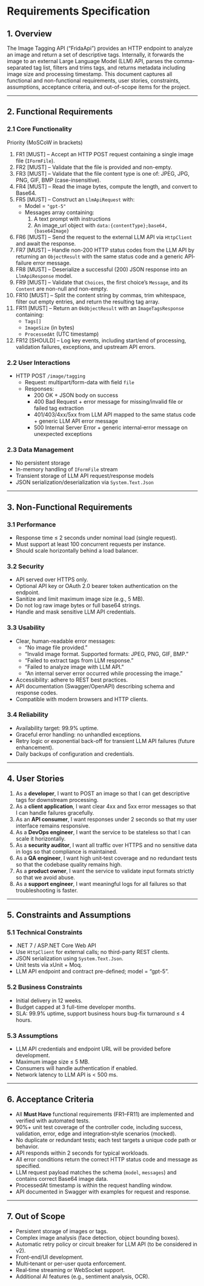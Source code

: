 # Requirements Specification

## 1. Overview  
The Image Tagging API (“FridaApi”) provides an HTTP endpoint to analyze an image and return a set of descriptive tags. Internally, it forwards the image to an external Large Language Model (LLM) API, parses the comma-separated tag list, filters and trims tags, and returns metadata including image size and processing timestamp. This document captures all functional and non-functional requirements, user stories, constraints, assumptions, acceptance criteria, and out-of-scope items for the project.

---

## 2. Functional Requirements

### 2.1 Core Functionality  
Priority (MoSCoW in brackets)

1. FR1 [MUST] – Accept an HTTP POST request containing a single image file (`IFormFile`).  
2. FR2 [MUST] – Validate that the file is provided and non-empty.  
3. FR3 [MUST] – Validate that the file content type is one of: JPEG, JPG, PNG, GIF, BMP (case-insensitive).  
4. FR4 [MUST] – Read the image bytes, compute the length, and convert to Base64.  
5. FR5 [MUST] – Construct an `LlmApiRequest` with:
   - Model = `"gpt-5"`  
   - Messages array containing:
     1. A text prompt with instructions  
     2. An image_url object with `data:{contentType};base64,{base64Image}`  
6. FR6 [MUST] – Send the request to the external LLM API via `HttpClient` and await the response.  
7. FR7 [MUST] – Handle non-200 HTTP status codes from the LLM API by returning an `ObjectResult` with the same status code and a generic API‐failure error message.  
8. FR8 [MUST] – Deserialize a successful (200) JSON response into an `LlmApiResponse` model.  
9. FR9 [MUST] – Validate that `Choices`, the first choice’s `Message`, and its `Content` are non-null and non-empty.  
10. FR10 [MUST] – Split the content string by commas, trim whitespace, filter out empty entries, and return the resulting tag array.  
11. FR11 [MUST] – Return an `OkObjectResult` with an `ImageTagsResponse` containing:
    - `Tags[]`  
    - `ImageSize` (in bytes)  
    - `ProcessedAt` (UTC timestamp)  
12. FR12 [SHOULD] – Log key events, including start/end of processing, validation failures, exceptions, and upstream API errors.  

### 2.2 User Interactions  
- HTTP POST `/image/tagging`  
  - Request: multipart/form-data with field `file`  
  - Responses:
    - 200 OK + JSON body on success  
    - 400 Bad Request + error message for missing/invalid file or failed tag extraction  
    - 401/403/4xx/5xx from LLM API mapped to the same status code + generic LLM API error message  
    - 500 Internal Server Error + generic internal‐error message on unexpected exceptions  

### 2.3 Data Management  
- No persistent storage  
- In-memory handling of `IFormFile` stream  
- Transient storage of LLM API request/response models  
- JSON serialization/deserialization via `System.Text.Json`  

---

## 3. Non-Functional Requirements

### 3.1 Performance  
- Response time ≤ 2 seconds under nominal load (single request).  
- Must support at least 100 concurrent requests per instance.  
- Should scale horizontally behind a load balancer.

### 3.2 Security  
- API served over HTTPS only.  
- Optional API key or OAuth 2.0 bearer token authentication on the endpoint.  
- Sanitize and limit maximum image size (e.g., 5 MB).  
- Do not log raw image bytes or full base64 strings.  
- Handle and mask sensitive LLM API credentials.  

### 3.3 Usability  
- Clear, human-readable error messages:
  - “No image file provided.”
  - “Invalid image format. Supported formats: JPEG, PNG, GIF, BMP.”
  - “Failed to extract tags from LLM response.”
  - “Failed to analyze image with LLM API.”
  - “An internal server error occurred while processing the image.”
- Accessibility: adhere to REST best practices.  
- API documentation (Swagger/OpenAPI) describing schema and response codes.  
- Compatible with modern browsers and HTTP clients.

### 3.4 Reliability  
- Availability target: 99.9% uptime.  
- Graceful error handling: no unhandled exceptions.  
- Retry logic or exponential back-off for transient LLM API failures (future enhancement).  
- Daily backups of configuration and credentials.  

---

## 4. User Stories

1. As a **developer**, I want to POST an image so that I can get descriptive tags for downstream processing.  
2. As a **client application**, I want clear 4xx and 5xx error messages so that I can handle failures gracefully.  
3. As an **API consumer**, I want responses under 2 seconds so that my user interface remains responsive.  
4. As a **DevOps engineer**, I want the service to be stateless so that I can scale it horizontally.  
5. As a **security auditor**, I want all traffic over HTTPS and no sensitive data in logs so that compliance is maintained.  
6. As a **QA engineer**, I want high unit‐test coverage and no redundant tests so that the codebase quality remains high.  
7. As a **product owner**, I want the service to validate input formats strictly so that we avoid abuse.  
8. As a **support engineer**, I want meaningful logs for all failures so that troubleshooting is faster.  

---

## 5. Constraints and Assumptions

### 5.1 Technical Constraints  
- .NET 7 / ASP.NET Core Web API  
- Use `HttpClient` for external calls; no third-party REST clients.  
- JSON serialization using `System.Text.Json`.  
- Unit tests via xUnit + Moq.  
- LLM API endpoint and contract pre-defined; model = “gpt-5”.

### 5.2 Business Constraints  
- Initial delivery in 12 weeks.  
- Budget capped at 3 full-time developer months.  
- SLA: 99.9% uptime, support business hours bug-fix turnaround ≤ 4 hours.

### 5.3 Assumptions  
- LLM API credentials and endpoint URL will be provided before development.  
- Maximum image size ≤ 5 MB.  
- Consumers will handle authentication if enabled.  
- Network latency to LLM API is < 500 ms.  

---

## 6. Acceptance Criteria

- All **Must Have** functional requirements (FR1–FR11) are implemented and verified with automated tests.  
- 90%+ unit test coverage of the controller code, including success, validation, error, edge and integration‐style scenarios (mocked).  
- No duplicate or redundant tests; each test targets a unique code path or behavior.  
- API responds within 2 seconds for typical workloads.  
- All error conditions return the correct HTTP status code and message as specified.  
- LLM request payload matches the schema (`model`, `messages`) and contains correct Base64 image data.  
- ProcessedAt timestamp is within the request handling window.  
- API documented in Swagger with examples for request and response.  

---

## 7. Out of Scope

- Persistent storage of images or tags.  
- Complex image analysis (face detection, object bounding boxes).  
- Automatic retry policy or circuit breaker for LLM API (to be considered in v2).  
- Front-end/UI development.  
- Multi‐tenant or per-user quota enforcement.  
- Real‐time streaming or WebSocket support.  
- Additional AI features (e.g., sentiment analysis, OCR).